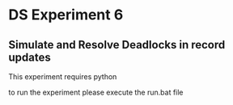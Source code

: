 
# DS Experiment 6

## Simulate and Resolve Deadlocks in record updates 

This experiment requires python

to run the experiment please execute the run.bat file
